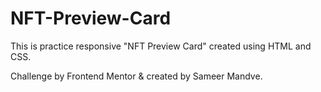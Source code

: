 # NFT-Preview-Card
This is practice responsive "NFT Preview Card" created using HTML and CSS.

Challenge by Frontend Mentor & created by Sameer Mandve.
